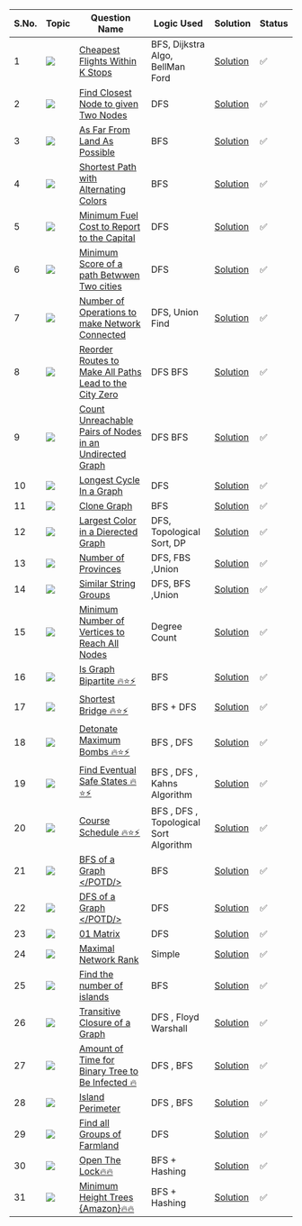 S.No. | Topic | Question Name | Logic Used | Solution | Status |
------|---------------|------------|-------|------|------|
1 | ![](https://img.shields.io/badge/Graphs-f0772b?style=for-the-badge&logo=array&logoColor=black) | [Cheapest Flights Within K Stops](https://leetcode.com/problems/cheapest-flights-within-k-stops/) | BFS, Dijkstra Algo, BellMan Ford | [Solution](https://github.com/himanshugupta09/LEETCODE_SOLUTIONS/blob/main/Graphs/cheapest-flights-within-k-stops.cppp) | ✅ |
2 | ![](https://img.shields.io/badge/Graphs-f0772b?style=for-the-badge&logo=array&logoColor=black) | [Find Closest Node to given Two Nodes](https://leetcode.com/problems/find-closest-node-to-given-two-nodes/) | DFS | [Solution](https://github.com/himanshugupta09/LEETCODE_SOLUTIONS/blob/main/Graphs/find-closest-node-to-given-two-nodes.cpp) | ✅ |
3 | ![](https://img.shields.io/badge/Graphs-f0772b?style=for-the-badge&logo=array&logoColor=black) | [As Far From Land As Possible](https://leetcode.com/problems/as-far-from-land-as-possible/) | BFS | [Solution](https://github.com/himanshugupta09/LEETCODE_SOLUTIONS/blob/main/Graphs/as-far-from-land-as-possible.cpp) | ✅ |
4 | ![](https://img.shields.io/badge/Graphs-f0772b?style=for-the-badge&logo=array&logoColor=black) | [Shortest Path with Alternating Colors](https://leetcode.com/problems/shortest-path-with-alternating-colors/) | BFS | [Solution](https://github.com/himanshugupta09/LEETCODE_SOLUTIONS/blob/main/Graphs/shortest-path-with-alternating-colors.cpp) | ✅ |
5 | ![](https://img.shields.io/badge/Graphs-f0772b?style=for-the-badge&logo=array&logoColor=black) | [Minimum Fuel Cost to Report to the Capital](https://leetcode.com/problems/minimum-fuel-cost-to-report-to-the-capital/) | DFS | [Solution](https://github.com/himanshugupta09/LEETCODE_SOLUTIONS/blob/main/Graphs/minimum-fuel-cost-to-report-to-the-capital.cpp) | ✅ |
6 | ![](https://img.shields.io/badge/Graphs-f0772b?style=for-the-badge&logo=array&logoColor=black) | [Minimum Score of a path Betwwen Two cities](https://leetcode.com/problems/minimum-score-of-a-path-between-two-cities/) | DFS | [Solution](https://github.com/himanshugupta09/LEETCODE_SOLUTIONS/blob/main/Graphs/minimum-score-of-a-path-between-two-cities.cpp) | ✅ |
7 | ![](https://img.shields.io/badge/Graphs-f0772b?style=for-the-badge&logo=array&logoColor=black) | [Number of Operations to make Network Connected](https://leetcode.com/number-of-operations-to-make-network-connected/) | DFS, Union Find| [Solution](https://github.com/himanshugupta09/LEETCODE_SOLUTIONS/blob/main/Graphs/number-of-operations-to-make-network-connected.cpp) | ✅ |
8 | ![](https://img.shields.io/badge/Graphs-f0772b?style=for-the-badge&logo=array&logoColor=black) | [Reorder Routes to Make All Paths Lead to the City Zero](https://leetcode.com/problems/reorder-routes-to-make-all-paths-lead-to-the-city-zero/description/) | DFS BFS| [Solution](https://github.com/himanshugupta09/LEETCODE_SOLUTIONS/blob/main/Graphs/reorder-routes-to-make-all-paths-lead-to-the-city-zero.cpp) | ✅ |
9 | ![](https://img.shields.io/badge/Graphs-f0772b?style=for-the-badge&logo=array&logoColor=black) | [ Count Unreachable Pairs of Nodes in an Undirected Graph](https://leetcode.com/problems/count-unreachable-pairs-of-nodes-in-an-undirected-graph/description/) | DFS BFS| [Solution](https://github.com/himanshugupta09/LEETCODE_SOLUTIONS/blob/main/Graphs/count-unreachable-pairs-of-nodes-in-an-undirected-graph.cpp) | ✅ |
10 | ![](https://img.shields.io/badge/Graphs-f0772b?style=for-the-badge&logo=array&logoColor=black) | [Longest Cycle In a Graph](https://leetcode.com/problems/longest-cycle-in-a-graph/description/) | DFS | [Solution](https://github.com/himanshugupta09/LEETCODE_SOLUTIONS/blob/main/Graphs/longest-cycle-in-a-graph.cpp) | ✅ |
11 | ![](https://img.shields.io/badge/Graphs-f0772b?style=for-the-badge&logo=array&logoColor=black) | [Clone Graph](https://leetcode.com/problems/clone-graph/description/) | BFS | [Solution](https://github.com/himanshugupta09/LEETCODE_SOLUTIONS/blob/main/Graphs/clone-graph.py) | ✅ |
12 | ![](https://img.shields.io/badge/Graphs-f0772b?style=for-the-badge&logo=array&logoColor=black) | [Largest Color in a Dierected Graph](https://leetcode.com/problems/largest-color-value-in-a-directed-graph/description/) | DFS, Topological Sort, DP | [Solution](https://github.com/himanshugupta09/LEETCODE_SOLUTIONS/blob/main/Graphs/largest-color-value-in-a-directed-graph.cpp) | ✅ |
13 | ![](https://img.shields.io/badge/Graphs-f0772b?style=for-the-badge&logo=array&logoColor=black) | [Number of Provinces](https://leetcode.com/problems/number-of-provinces/description/) | DFS, FBS ,Union | [Solution](https://github.com/himanshugupta09/LEETCODE_SOLUTIONS/blob/main/Graphs/number-of-provinces.cpp) | ✅ |
14 | ![](https://img.shields.io/badge/Graphs-f0772b?style=for-the-badge&logo=array&logoColor=black) | [Similar String Groups](https://leetcode.com/problems/similar-string-groups/description/) | DFS, BFS ,Union | [Solution](https://github.com/himanshugupta09/LEETCODE_SOLUTIONS/blob/main/Graphs/similar-string-groups.cpp) | ✅ |
15 | ![](https://img.shields.io/badge/Graphs-f0772b?style=for-the-badge&logo=array&logoColor=black) | [Minimum Number of Vertices to Reach All Nodes](https://leetcode.com/problems/minimum-number-of-vertices-to-reach-all-nodes/description/) | Degree Count | [Solution](https://github.com/himanshugupta09/LEETCODE_SOLUTIONS/blob/main/Graphs/minimum-number-of-vertices-to-reach-all-nodes.cpp) | ✅ |
16 | ![](https://img.shields.io/badge/Graphs-f0772b?style=for-the-badge&logo=array&logoColor=black) | [Is Graph Bipartite 🔥⭐⚡](https://leetcode.com/problems/is-graph-bipartite/description/) | BFS | [Solution](https://github.com/himanshugupta09/LEETCODE_SOLUTIONS/blob/main/Graphs/is-graph-bipartite.cpp) | ✅ |
17 | ![](https://img.shields.io/badge/Graphs-f0772b?style=for-the-badge&logo=array&logoColor=black) | [Shortest Bridge 🔥⭐⚡](https://leetcode.com/problems/shortest-bridge/description/) | BFS + DFS | [Solution](https://github.com/himanshugupta09/LEETCODE_SOLUTIONS/blob/main/Graphs/shortest-bridge.cpp) | ✅ |
18 | ![](https://img.shields.io/badge/Graphs-f0772b?style=for-the-badge&logo=array&logoColor=black) | [Detonate Maximum Bombs 🔥⭐⚡](https://leetcode.com/problems/detonate-maximum-bombs/description/) | BFS , DFS | [Solution](https://github.com/himanshugupta09/LEETCODE_SOLUTIONS/blob/main/Graphs/detonate-maximum-bombs.cpp) | ✅ |
19 | ![](https://img.shields.io/badge/Graphs-f0772b?style=for-the-badge&logo=array&logoColor=black) | [Find Eventual Safe States 🔥⭐⚡](https://leetcode.com/problems/find-eventual-safe-nodes/description/) | BFS , DFS , Kahns Algorithm | [Solution](https://github.com/himanshugupta09/LEETCODE_SOLUTIONS/blob/main/Graphs/find-eventual-safe-states.cpp) | ✅ |
20 | ![](https://img.shields.io/badge/Graphs-f0772b?style=for-the-badge&logo=array&logoColor=black) | [Course Schedule 🔥⭐⚡](https://leetcode.com/problems/course-schedule/description/) | BFS , DFS , Topological Sort Algorithm | [Solution](https://github.com/himanshugupta09/LEETCODE_SOLUTIONS/blob/main/Graphs/course-schedule.cpp) | ✅ |
21 | ![](https://img.shields.io/badge/Graphs-f0772b?style=for-the-badge&logo=array&logoColor=black) | [BFS of a Graph </POTD/>](https://practice.geeksforgeeks.org/problems/bfs-traversal-of-graph/1) | BFS | [Solution](https://github.com/himanshugupta09/LEETCODE_SOLUTIONS/blob/main/Graphs/bfs-of-a-graph.cpp) | ✅ |
22 | ![](https://img.shields.io/badge/Graphs-f0772b?style=for-the-badge&logo=array&logoColor=black) | [DFS of a Graph </POTD/>](https://practice.geeksforgeeks.org/problems/depth-first-traversal-for-a-graph/1) | DFS | [Solution](https://github.com/himanshugupta09/LEETCODE_SOLUTIONS/blob/main/Graphs/dfs-of-a-graph.cpp) | ✅ |
23 | ![](https://img.shields.io/badge/Graphs-f0772b?style=for-the-badge&logo=array&logoColor=black) | [01 Matrix](https://leetcode.com/problems/01-matrix/description/) | DFS | [Solution](https://github.com/himanshugupta09/LEETCODE_SOLUTIONS/blob/main/Graphs/01-matrix.cpp) | ✅ |
24 | ![](https://img.shields.io/badge/Graphs-f0772b?style=for-the-badge&logo=array&logoColor=black) | [Maximal Network Rank](https://leetcode.com/problems/maximal-network-rank/description/) | Simple | [Solution](https://github.com/himanshugupta09/LEETCODE_SOLUTIONS/blob/main/Graphs/maximal-network-rank.cpp) | ✅ |
25 | ![](https://img.shields.io/badge/Graphs-f0772b?style=for-the-badge&logo=array&logoColor=black) | [Find the number of islands](https://practice.geeksforgeeks.org/problems/find-the-number-of-islands/1?page=1&company[]=Linkedin&sortBy=submissions) | BFS | [Solution](https://github.com/himanshugupta09/LEETCODE_SOLUTIONS/blob/main/Graphs/find-the-number-of-islands.cpp) | ✅ |
26 | ![](https://img.shields.io/badge/Graphs-f0772b?style=for-the-badge&logo=array&logoColor=black) | [Transitive Closure of a Graph](https://practice.geeksforgeeks.org/problems/transitive-closure-of-a-graph0930/1) | DFS , Floyd Warshall | [Solution](https://github.com/himanshugupta09/LEETCODE_SOLUTIONS/blob/main/Graphs/transitive-closure-of-a-graph.cpp) | ✅ |
27 | ![](https://img.shields.io/badge/Graphs-f0772b?style=for-the-badge&logo=array&logoColor=black) | [Amount of Time for Binary Tree to Be Infected 🔥](https://leetcode.com/problems/amount-of-time-for-binary-tree-to-be-infected/) | DFS , BFS | [Solution](https://github.com/himanshugupta09/LEETCODE_SOLUTIONS/blob/main/Graphs/amount-of-time-for-binary-tree-to-be-infected.py) | ✅ |
28 | ![](https://img.shields.io/badge/Graphs-f0772b?style=for-the-badge&logo=array&logoColor=black) | [Island Perimeter](https://leetcode.com/problems/island-perimeter/) | DFS , BFS | [Solution](https://github.com/himanshugupta09/LEETCODE_SOLUTIONS/blob/main/Graphs/island-perimeter.cpp) | ✅ |
29 | ![](https://img.shields.io/badge/Graphs-f0772b?style=for-the-badge&logo=array&logoColor=black) | [Find all Groups of Farmland](https://leetcode.com/problems/find-all-groups-of-farmland/) | DFS | [Solution](https://github.com/himanshugupta09/LEETCODE_SOLUTIONS/blob/main/Graphs/find-all-groups-of-farmland.cpp) | ✅ |
30 | ![](https://img.shields.io/badge/Graphs-f0772b?style=for-the-badge&logo=array&logoColor=black) | [Open The Lock🔥🔥](https://leetcode.com/problems/open-the-lock) | BFS + Hashing | [Solution](https://github.com/himanshugupta09/LEETCODE_SOLUTIONS/blob/main/Graphs/open-the-lock.cpp) | ✅ |
31 | ![](https://img.shields.io/badge/Graphs-f0772b?style=for-the-badge&logo=array&logoColor=black) | [Minimum Height Trees {Amazon}🔥🔥](https://leetcode.com/problems/minimum-height-trees) | BFS + Hashing | [Solution](https://github.com/himanshugupta09/LEETCODE_SOLUTIONS/blob/main/Graphs/minimum-height-trees.cpp) | ✅ |


























